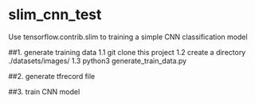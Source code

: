 # slim_cnn_test
Use tensorflow.contrib.slim to training a simple CNN classification model

##1. generate training data
1.1 git clone this project
1.2 create a directory ./datasets/images/
1.3 python3 generate_train_data.py

##2. generate tfrecord file


##3. train CNN model
